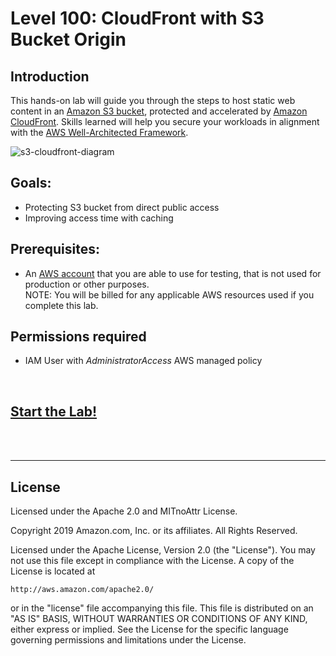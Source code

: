 ﻿# Level 100: CloudFront with S3 Bucket Origin

## Introduction
This hands-on lab will guide you through the steps to host static web content in an [Amazon S3 bucket](https://aws.amazon.com/s3/), protected and accelerated by [Amazon CloudFront](https://aws.amazon.com/cloudfront). Skills learned will help you secure your workloads in alignment with the [AWS Well-Architected Framework](https://aws.amazon.com/architecture/well-architected/).  

![s3-cloudfront-diagram](Images/s3-cloudfront-diagram.png)

## Goals:
* Protecting S3 bucket from direct public access
* Improving access time with caching


## Prerequisites:
* An [AWS account](https://portal.aws.amazon.com/gp/aws/developer/registration/index.html) that you are able to use for testing, that is not used for production or other purposes.  
NOTE: You will be billed for any applicable AWS resources used if you complete this lab.

## Permissions required
* IAM User with *AdministratorAccess* AWS managed policy

<BR>

## [Start the Lab!](Lab_Guide.md)

<BR>
<BR>

***

## License
Licensed under the Apache 2.0 and MITnoAttr License. 

Copyright 2019 Amazon.com, Inc. or its affiliates. All Rights Reserved.

Licensed under the Apache License, Version 2.0 (the "License"). You may not use this file except in compliance with the License. A copy of the License is located at

    http://aws.amazon.com/apache2.0/

or in the "license" file accompanying this file. This file is distributed on an "AS IS" BASIS, WITHOUT WARRANTIES OR CONDITIONS OF ANY KIND, either express or implied. See the License for the specific language governing permissions and limitations under the License.

